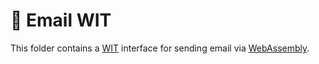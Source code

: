 # 📧 Email WIT

This folder contains a [WIT][wit] interface for sending email via [WebAssembly][wasm].

[wasm]: https://webassembly.org
[wit]: https://github.com/WebAssembly/component-model/blob/main/design/mvp/WIT.md
